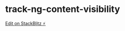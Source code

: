 # track-ng-content-visibility

[Edit on StackBlitz ⚡️](https://stackblitz.com/edit/track-ng-content-visibility)